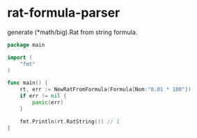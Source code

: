 # rat-formula-parser
generate (*math/big).Rat from string formula.

```go
package main

import (
    "fmt"
)

func main() {
    rt, err := NewRatFromFormula(Formula{Nom:"0.01 * 100"})
    if err != nil {
        panic(err)
    }

    fmt.Println(rt.RatString()) // 1
}
```